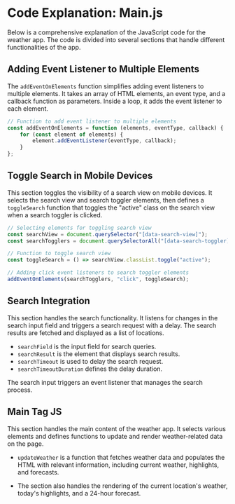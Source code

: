 
# Code Explanation: Main.js

Below is a comprehensive explanation of the JavaScript code for the weather app. The code is divided into several sections that handle different functionalities of the app.

## Adding Event Listener to Multiple Elements

The `addEventOnElements` function simplifies adding event listeners to multiple elements. It takes an array of HTML elements, an event type, and a callback function as parameters. Inside a loop, it adds the event listener to each element.

```javascript
// Function to add event listener to multiple elements
const addEventOnElements = function (elements, eventType, callback) {
    for (const element of elements) {
        element.addEventListener(eventType, callback);
    }
};
```

## Toggle Search in Mobile Devices

This section toggles the visibility of a search view on mobile devices. It selects the search view and search toggler elements, then defines a `toggleSearch` function that toggles the "active" class on the search view when a search toggler is clicked.

```javascript
// Selecting elements for toggling search view
const searchView = document.querySelector("[data-search-view]");
const searchTogglers = document.querySelectorAll("[data-search-toggler]");

// Function to toggle search view
const toggleSearch = () => searchView.classList.toggle("active");

// Adding click event listeners to search toggler elements
addEventOnElements(searchTogglers, "click", toggleSearch);
```

## Search Integration

This section handles the search functionality. It listens for changes in the search input field and triggers a search request with a delay. The search results are fetched and displayed as a list of locations.

- `searchField` is the input field for search queries.
- `searchResult` is the element that displays search results.
- `searchTimeout` is used to delay the search request.
- `searchTimeoutDuration` defines the delay duration.

The search input triggers an event listener that manages the search process.

## Main Tag JS

This section handles the main content of the weather app. It selects various elements and defines functions to update and render weather-related data on the page.

- `updateWeather` is a function that fetches weather data and populates the HTML with relevant information, including current weather, highlights, and forecasts.

- The section also handles the rendering of the current location's weather, today's highlights, and a 24-hour forecast.
